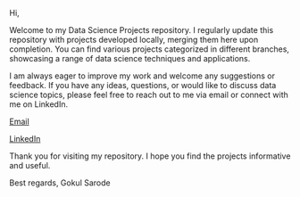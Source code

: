Hi,

Welcome to my Data Science Projects repository. I regularly update this repository with projects developed locally, merging them here upon completion. You can find various projects categorized in different branches, showcasing a range of data science techniques and applications.

I am always eager to improve my work and welcome any suggestions or feedback. If you have any ideas, questions, or would like to discuss data science topics, please feel free to reach out to me via email or connect with me on LinkedIn.

[Email](gokul.sarode2698@gmail.com)

[LinkedIn](https://www.linkedin.com/in/gokul-sarode-296454146/)

Thank you for visiting my repository. I hope you find the projects informative and useful.


Best regards,
Gokul Sarode

